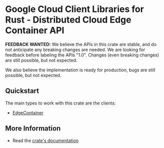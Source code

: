# Google Cloud Client Libraries for Rust - Distributed Cloud Edge Container API

<!-- Code generated by sidekick. DO NOT EDIT. -->

**FEEDBACK WANTED:** We believe the APIs in this crate are stable, and
do not anticipate any breaking changes are needed. We are looking for
feedback before labeling the APIs "1.0". Changes (even breaking changes)
are still possible, but not expected.

We also believe the implementation is ready for production, bugs are
still possible, but not expected.

## Quickstart

The main types to work with this crate are the clients:

- [EdgeContainer]

## More Information

- Read the [crate's documentation](https://docs.rs/google-cloud-edgecontainer-v1/latest/google-cloud-edgecontainer-v1)

[EdgeContainer]: https://docs.rs/google-cloud-edgecontainer-v1/latest/google_cloud_edgecontainer_v1/client/struct.EdgeContainer.html
